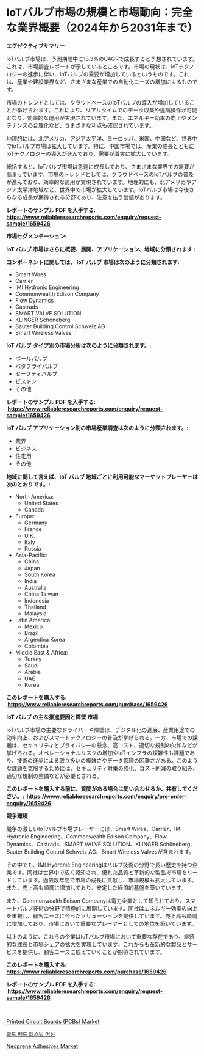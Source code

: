 <p><h1>IoTバルブ市場の規模と市場動向：完全な業界概要（2024年から2031年まで）</h1></p><p><strong>エグゼクティブサマリー</strong></p>
<p><p>IoTバルブ市場は、予測期間中に13.3%のCAGRで成長すると予想されています。これは、市場調査レポートが示しているところです。市場の現状は、IoTテクノロジーの進歩に伴い、IoTバルブの需要が増加しているというものです。これは、産業や建設業界など、さまざまな産業での自動化ニーズの増加によるものです。</p><p>市場のトレンドとしては、クラウドベースのIoTバルブの導入が増加していることが挙げられます。これにより、リアルタイムでのデータ収集や遠隔操作が可能となり、効率的な運用が実現されています。また、エネルギー効率の向上やメンテナンスの合理化など、さまざまな利点も確認されています。</p><p>地理的には、北アメリカ、アジア太平洋、ヨーロッパ、米国、中国など、世界中でIoTバルブ市場は拡大しています。特に、中国市場では、産業の成長とともにIoTテクノロジーの導入が進んでおり、需要が着実に拡大しています。</p><p>総括すると、IoTバルブ市場は急速に成長しており、さまざまな業界での需要が高まっています。市場のトレンドとしては、クラウドベースのIoTバルブの普及が進んでおり、効率的な運用が実現されています。地理的にも、北アメリカやアジア太平洋地域など、世界中で市場が拡大しています。IoTバルブ市場は今後さらなる成長が期待される分野であり、注意を払う価値があります。</p></p>
<p><strong>レポートのサンプル PDF を入手する: <a href="https://www.reliableresearchreports.com/enquiry/request-sample/1659426">https://www.reliableresearchreports.com/enquiry/request-sample/1659426</a></strong></p>
<p><strong>市場セグメンテーション:</strong></p>
<p><strong> IoT バルブ 市場はさらに概要、展開、アプリケーション、地域に分類されます :</strong></p>
<p><strong>コンポーネントに関しては、 IoT バルブ 市場は次のように分類されます: &nbsp;</strong></p>
<p><ul><li>Smart Wires</li><li>Carrier</li><li>IMI Hydronic Engineering</li><li>Commonwealth Edison Company</li><li>Flow Dynamics</li><li>Castrads</li><li>SMART VALVE SOLUTION</li><li>KLINGER Schöneberg</li><li>Sauter Building Control Schweiz AG</li><li>Smart Wireless Valves</li></ul></p>
<p><strong> IoT バルブ タイプ別の市場分析は次のように分類されます。:</strong></p>
<p><ul><li>ボールバルブ</li><li>バタフライバルブ</li><li>セーフティバルブ</li><li>ピストン</li><li>その他</li></ul></p>
<p><strong>レポートのサンプル PDF を入手する: &nbsp;<a href="https://www.reliableresearchreports.com/enquiry/request-sample/1659426">https://www.reliableresearchreports.com/enquiry/request-sample/1659426</a></strong></p>
<p><strong> IoT バルブ アプリケーション別の市場産業調査は次のように分類されます。:</strong></p>
<p><ul><li>業界</li><li>ビジネス</li><li>住宅用</li><li>その他</li></ul></p>
<p><strong>地域に関して言えば、IoT バルブ 地域ごとに利用可能なマーケットプレーヤーは次のとおりです。:</strong></p>
<p><ul>
    <li>
        North America:
        <ul>
            <li>United States</li>
            <li>Canada</li>
        </ul>
    </li>
    <li>
        Europe:
        <ul>
            <li>Germany</li>
            <li>France</li>
            <li>U.K.</li>
            <li>Italy</li>
            <li>Russia</li>
        </ul>
    </li>
    <li>
        Asia-Pacific:
        <ul>
            <li>China</li>
            <li>Japan</li>
            <li>South Korea</li>
            <li>India</li>
            <li>Australia</li>
            <li>China Taiwan</li>
            <li>Indonesia</li>
            <li>Thailand</li>
            <li>Malaysia</li>
        </ul>
    </li>
    <li>
        Latin America:
        <ul>
            <li>Mexico</li>
            <li>Brazil</li>
            <li>Argentina Korea</li>
            <li>Colombia</li>
        </ul>
    </li>
    <li>
        Middle East & Africa:
        <ul>
            <li>Turkey</li>
            <li>Saudi</li>
            <li>Arabia</li>
            <li>UAE</li>
            <li>Korea</li>
        </ul>
    </li>
    </ul></p>
<p><strong>このレポートを購入する: &nbsp;<a href="https://www.reliableresearchreports.com/purchase/1659426">https://www.reliableresearchreports.com/purchase/1659426</a></strong></p>
<p><strong>IoT バルブ の主な推進要因と障壁 市場</strong></p>
<p><p>IoTバルブ市場の主要なドライバーや障壁は、デジタル化の進展、産業用途での効率向上、およびスマートテクノロジーの普及が挙げられる。一方、市場での課題は、セキュリティとプライバシーの懸念、高コスト、適切な規制の欠如などが挙げられる。オペレーショナルリスクの増加やIoTインフラの複雑性も課題であり、技術の進歩による取り扱いの複雑さやデータ管理の困難さがある。このような課題を克服するためには、セキュリティ対策の強化、コスト削減の取り組み、適切な規制の整備などが必要とされる。</p></p>
<p><strong>このレポートを購入する前に、質問がある場合は問い合わせるか、共有してください。:&nbsp; <a href="https://www.reliableresearchreports.com/enquiry/pre-order-enquiry/1659426">https://www.reliableresearchreports.com/enquiry/pre-order-enquiry/1659426</a></strong></p>
<p><strong>競争環境</strong></p>
<p><p>競争の激しいIoTバルブ市場プレーヤーには、Smart Wires、Carrier、IMI Hydronic Engineering、Commonwealth Edison Company、Flow Dynamics、Castrads、SMART VALVE SOLUTION、KLINGER Schöneberg、Sauter Building Control Schweiz AG、Smart Wireless Valvesが含まれます。</p><p>その中でも、IMI Hydronic Engineeringはバルブ技術の分野で長い歴史を持つ企業です。同社は世界中で広く認知され、優れた品質と革新的な製品で市場をリードしています。過去数年間で市場の成長に貢献し、市場規模も拡大しています。また、売上高も順調に増加しており、安定した経済的基盤を築いています。</p><p>また、Commonwealth Edison Companyは電力企業として知られており、スマートバルブ技術の分野で積極的に展開しています。同社はエネルギー効率の向上を重視し、顧客ニーズに合ったソリューションを提供しています。売上高も順調に増加しており、市場において重要なプレーヤーとしての地位を築いています。</p><p>以上のように、これらの企業はIoTバルブ市場において重要な存在であり、継続的な成長と市場シェアの拡大を実現しています。これからも革新的な製品とサービスを提供し、顧客ニーズに応えていくことが期待されています。</p></p>
<p><strong>このレポートを購入する: &nbsp; <a href="https://www.reliableresearchreports.com/purchase/1659426">https://www.reliableresearchreports.com/purchase/1659426</a></strong></p>
<p><strong>レポートのサンプル PDF を入手する: &nbsp;<a href="https://www.reliableresearchreports.com/enquiry/request-sample/1659426">https://www.reliableresearchreports.com/enquiry/request-sample/1659426</a></strong><strong></strong></p>
<p>&nbsp;</p>
<p><p><a href="https://github.com/AKSHATREPORTPRIME/Market-Research-Report-List-3/blob/main/printed-circuit-boards-pcbs-market.md">Printed Circuit Boards (PCBs) Market</a></p><p><a href="https://github.com/rsg307664904/Market-Research-Report-List-1/blob/main/815026111767.md">콜드 벤드 테스팅 머신</a></p><p><a href="https://copper-carbon-84f.notion.site/Neoprene-Adhesives-Market-Offer-Valuable-Insights-into-Market-Size-Market-Share-Market-Trends-and-e757d856b1fa489991e3fb195a3ba7d7">Neoprene Adhesives Market</a></p></p>